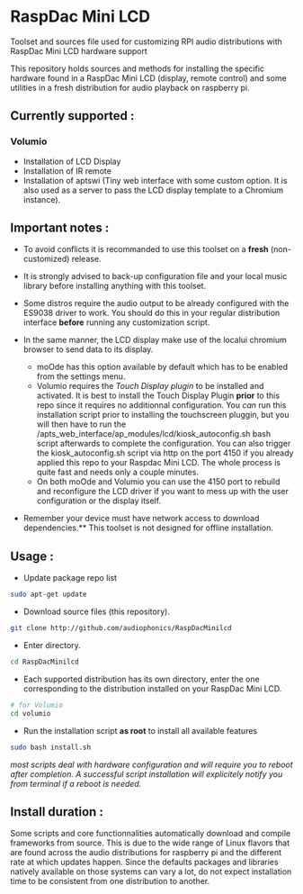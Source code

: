 # RaspDac Mini LCD
Toolset and sources file used for customizing RPI audio distributions with RaspDac Mini LCD  hardware support 

This repository holds sources and methods for installing the specific hardware found in a RaspDac Mini LCD (display, remote control) and some utilities in a fresh distribution for audio playback on raspberry pi. 

## Currently supported : 
 
### Volumio
* Installation of LCD Display
* Installation of IR remote
* Installation of aptswi (Tiny web interface with some custom option. It is also used as a server to pass the LCD display template to a Chromium instance).

  
## Important notes : 
* To avoid conflicts it is recommanded to use this toolset on a **fresh** (non-customized) release. 

* It is strongly advised to back-up configuration file and your local music library before installing anything with this toolset.

* Some distros require the audio output to be already configured with the ES9038 driver to work. You should do this in your regular distribution interface **before** running any customization script.
* In the same manner, the LCD display make use of the localui chromium browser to send data to its display.
  * moOde has this option available by default which has to be enabled from the settings menu.
  * Volumio requires the *Touch Display plugin* to be installed and activated. It is best to install the Touch Display Plugin **prior** to this repo since it requires no additionnal configuration. You *can* run this installation script prior to installing the touchscreen pluggin, but you will then have to run the /apts_web_interface/ap_modules/lcd/kiosk_autoconfig.sh bash script afterwards to complete the configuration. You can also trigger the kiosk_autoconfig.sh script via http on the port 4150 if you already applied this repo to your Raspdac Mini LCD. The whole process is quite fast and needs only a couple minutes. 
  * On both moOde and Volumio you can use the 4150 port to rebuild and reconfigure the LCD driver if you want to mess up with the user configuration or the display itself.  
* Remember your device must have network access to download dependencies.** This toolset is not designed for offline installation.

## Usage : 

* Update package repo list
```bash
sudo apt-get update
```

* Download source files (this repository).
```bash
git clone http://github.com/audiophonics/RaspDacMinilcd
```
* Enter directory.
```bash
cd RaspDacMinilcd
```
* Each supported distribution has its own directory, enter the one corresponding to the distribution installed on your RaspDac Mini LCD. 
```bash
# for Volumio
cd volumio

```
* Run the installation script **as root** to install all available features
```bash
sudo bash install.sh
```

*most scripts deal with hardware configuration and will require you to reboot after completion. A successful script installation will explicitely notify you from terminal if a reboot is needed.*

## Install duration :
Some scripts and core functionnalities automatically download and compile frameworks from source. This is due to the wide range of Linux flavors that are found across the audio distributions for raspberry pi and the different rate at which updates happen. Since the defaults packages and libraries natively available on those systems can vary a lot, do not expect installation time to be consistent from one distribution to another. 

